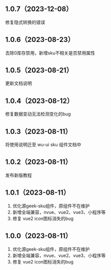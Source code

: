 ## 1.0.7（2023-12-08）
修复隐式转换的错误
## 1.0.6（2023-08-23）
去除0库存禁用，新增sku不相关是否禁用属性
## 1.0.5（2023-08-21）
更新文档说明
## 1.0.4（2023-08-12）
修复数据变动无法检测变化的bug
## 1.0.3（2023-08-11）
将使用说明迁至 wu-ui sku 组件文档中
## 1.0.2（2023-08-11）
发布新版教程
## 1.0.1（2023-08-11）
1. 优化源geek-sku组件，原组件不在维护
2. 新增全端兼容，nvue、vue2、vue3、小程序等
3. 修复 vue2 icon图标消失的bug
## 1.0.0（2023-08-11）
1. 优化源geek-sku组件，原组件不在维护
2. 新增全端兼容，nvue、vue2、vue3、小程序等
3. 修复 vue2 icon图标消失的bug

